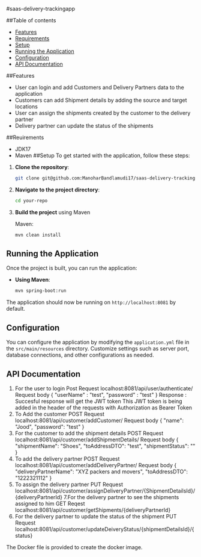 #saas-delivery-trackingapp

##Table of contents
- [Features](#features)
- [Requirements](#requirements)
- [Setup](#setup)
- [Running the Application](#running-the-application)
- [Configuration](#configuration)
- [API Documentation](#api-documentation)

##Features
- User can login and add Customers and Delivery Partners data to the application
- Customers can add Shipment details by adding the source and target locations
- User can assign the shipments created by the customer to the delivery partner
- Delivery partner can update the status of the shipments

##Reuirements
- JDK17
- Maven
##Setup
To get started with the application, follow these steps:

1. **Clone the repository**:

    ```bash
    git clone git@github.com:ManoharBandlamudi17/saas-delivery-trackingapp.git
    ```

2. **Navigate to the project directory**:

    ```bash
    cd your-repo
    ```

3. **Build the project** using Maven

    Maven:

    ```bash
    mvn clean install
    ```
## Running the Application

Once the project is built, you can run the application:

- **Using Maven**:

    ```bash
    mvn spring-boot:run
    ```
The application should now be running on `http://localhost:8081` by default.

## Configuration

You can configure the application by modifying the `application.yml` file in the `src/main/resources` directory. Customize settings such as server port, database connections, and other configurations as needed.

## API Documentation
1. For the user to login
Post Request
localhost:8081/api/user/authenticate/
Request body
{
    "userName" : "test",
    "password" : "test"
}
Response : Succesful response will get the JWT token
This JWT token is being added in the header of the requests with Authorization as Bearer Token
3. To Add the customer
   POST Request
   localhost:8081/api/customer/addCustomer/
   Request body
   {
    "name": "Jood",
    "password": "test"
  }
4. For the customer to add the shipment details
   POST Request
   localhost:8081/api/customer/addShipmentDetails/
   Request body
   {
    "shipmentName": "Shoes",
    "toAddressDTO": "test",
    "shipmentStatus": ""   
  }
5. To add the delivery partner
   POST Request
     localhost:8081/api/customer/addDeliveryPartner/
   Request body
   {
    "deliveryPartnerName": "XYZ packers and movers",
    "toAddressDTO": "1222321112" 
  }
6. To assign the delivery partner
   PUT Request
   localhost:8081/api/customer/assignDeliveryPartner/{ShipmentDetailsId}/{deliveryPartnerId}
7.For the delivery partner to see the shipments assigned to him
GET Reqest
 localhost:8081/api/customer/getShipments/{deliveryPartnerId}
8. For the delivery partner to update the status of the shipment
PUT Request
localhost:8081/api/customer/updateDeiveryStatus/{shipmentDetailsId}/{status}

The Docker file is provided to create the docker image.

